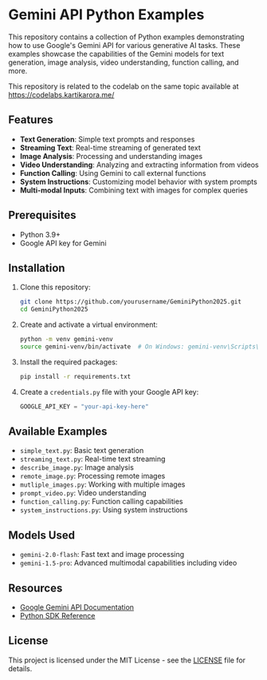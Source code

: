 # Gemini API Python Examples

This repository contains a collection of Python examples demonstrating how to use Google's Gemini API for various generative AI tasks. These examples showcase the capabilities of the Gemini models for text generation, image analysis, video understanding, function calling, and more.

This repository is related to the codelab on the same topic available at https://codelabs.kartikarora.me/

## Features

- **Text Generation**: Simple text prompts and responses
- **Streaming Text**: Real-time streaming of generated text
- **Image Analysis**: Processing and understanding images
- **Video Understanding**: Analyzing and extracting information from videos
- **Function Calling**: Using Gemini to call external functions
- **System Instructions**: Customizing model behavior with system prompts
- **Multi-modal Inputs**: Combining text with images for complex queries

## Prerequisites

- Python 3.9+
- Google API key for Gemini

## Installation

1. Clone this repository:
   ```bash
   git clone https://github.com/yourusername/GeminiPython2025.git
   cd GeminiPython2025
   ```

2. Create and activate a virtual environment:
   ```bash
   python -m venv gemini-venv
   source gemini-venv/bin/activate  # On Windows: gemini-venv\Scripts\activate
   ```

3. Install the required packages:
   ```bash
   pip install -r requirements.txt
   ```

4. Create a `credentials.py` file with your Google API key:
   ```python
   GOOGLE_API_KEY = "your-api-key-here"
   ```


## Available Examples

- `simple_text.py`: Basic text generation
- `streaming_text.py`: Real-time text streaming
- `describe_image.py`: Image analysis
- `remote_image.py`: Processing remote images
- `mutliple_images.py`: Working with multiple images
- `prompt_video.py`: Video understanding
- `function_calling.py`: Function calling capabilities
- `system_instructions.py`: Using system instructions

## Models Used

- `gemini-2.0-flash`: Fast text and image processing
- `gemini-1.5-pro`: Advanced multimodal capabilities including video

## Resources

- [Google Gemini API Documentation](https://ai.google.dev/docs)
- [Python SDK Reference](https://ai.google.dev/api/python/google/generativeai)

## License
This project is licensed under the MIT License - see the [LICENSE](LICENSE) file for details.
